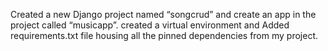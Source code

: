 
Created a new Django project named “songcrud” and create an app in the project called “musicapp”. created a virtual environment and Added requirements.txt file housing all the pinned dependencies from my project.
